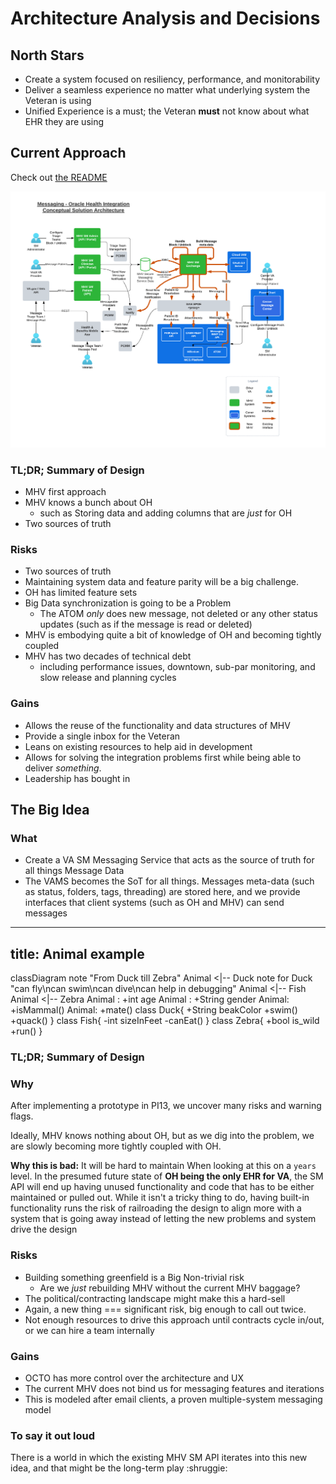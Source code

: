 # Architecture Analysis and Decisions

## North Stars

- Create a system focused on resiliency, performance, and monitorability 
- Deliver a seamless experience no matter what underlying system the Veteran is using
- Unified Experience is a must; the Veteran **must** not know about what EHR they are using

## Current Approach

Check out [the README](../README.md)

![current diagram](../assets/MHV%20Oracle%20Health%20Integrations%20-%20Messaging%20(1).png)

### TL;DR; Summary of Design

- MHV first approach
- MHV knows a bunch about OH
  - such as Storing data and adding columns that are *just* for OH
- Two sources of truth

### Risks

- Two sources of truth
- Maintaining system data and feature parity will be a big challenge. 
- OH has limited feature sets
- Big Data synchronization is going to be a Problem
  - The ATOM *only* does new message, not deleted or any other status updates (such as if the message is read or deleted)
- MHV is embodying quite a bit of knowledge of OH and becoming tightly coupled
- MHV has two decades of technical debt
  - including performance issues, downtown, sub-par monitoring, and slow release and planning cycles

### Gains

- Allows the reuse of the functionality and data structures of MHV
- Provide a single inbox for the Veteran
- Leans on existing resources to help aid in development
- Allows for solving the integration problems first while being able to deliver *something*.
- Leadership has bought in

## The Big Idea

### What

- Create a VA SM Messaging Service that acts as the source of truth for all things Message Data 
- The VAMS becomes the SoT for all things. Messages meta-data (such as status, folders, tags, threading) are stored here, and we provide interfaces that client systems (such as OH and MHV) can send messages

---
title: Animal example
---
classDiagram
    note "From Duck till Zebra"
    Animal <|-- Duck
    note for Duck "can fly\ncan swim\ncan dive\ncan help in debugging"
    Animal <|-- Fish
    Animal <|-- Zebra
    Animal : +int age
    Animal : +String gender
    Animal: +isMammal()
    Animal: +mate()
    class Duck{
        +String beakColor
        +swim()
        +quack()
    }
    class Fish{
        -int sizeInFeet
        -canEat()
    }
    class Zebra{
        +bool is_wild
        +run()
    }


### TL;DR; Summary of Design

### Why

After implementing a prototype in PI13, we uncover many risks and warning flags.

Ideally, MHV knows nothing about OH, but as we dig into the problem, we are slowly becoming more tightly coupled with OH. 

**Why this is bad:** It will be hard to maintain When looking at this on a `years` level. In the presumed future state of **OH being the only EHR for VA**, the SM API will end up having unused functionality and code that has to be either maintained or pulled out. While it isn't a tricky thing to do, having built-in functionality runs the risk of railroading the design to align more with a system that is going away instead of letting the new problems and system drive the design

### Risks

- Building something greenfield is a Big Non-trivial risk
   - Are we *just* rebuilding MHV without the current MHV baggage? 
- The political/contracting landscape might make this a hard-sell
- Again, a new thing === significant risk, big enough to call out twice. 
- Not enough resources to drive this approach until contracts cycle in/out, or we can hire a team internally

### Gains

- OCTO has more control over the architecture and UX
- The current MHV does not bind us for messaging features and iterations
- This is modeled after email clients, a proven multiple-system messaging model


### To say it out loud

There is a world in which the existing MHV SM API iterates into this new idea, and that might be the long-term play :shruggie:
